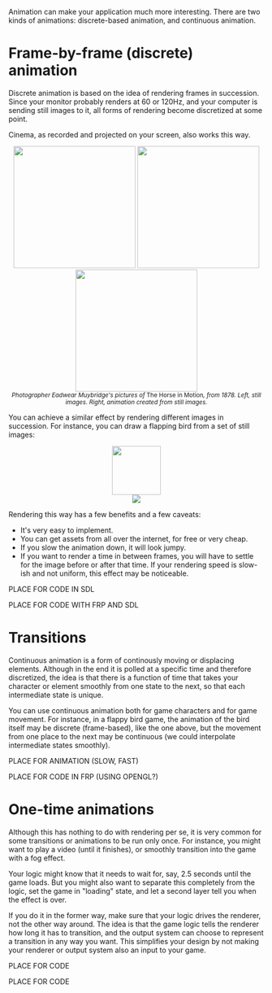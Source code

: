 Animation can make your application much more interesting. There are two kinds
of animations: discrete-based animation, and continuous animation.

# Frame-by-frame (discrete) animation

Discrete animation is based on the idea of rendering frames in succession. Since your
monitor probably renders at 60 or 120Hz, and your computer is sending still images
to it, all forms of rendering become discretized at some point.

Cinema, as recorded and projected on your screen, also works this way.

<p align="center">
<img src="https://raw.githubusercontent.com/wiki/keera-studios/haskell-game-programming/images/The_Horse_in_Motion.jpg" width="240" />
<img src="https://raw.githubusercontent.com/wiki/keera-studios/haskell-game-programming/images/The_Horse_in_Motion.jpg" width="240" />
<img src="https://raw.githubusercontent.com/wiki/keera-studios/haskell-game-programming/images/The_Horse_in_Motion-anim.gif" width="240" />
<br />
<sup><em>Photographer Eadwear Muybridge's pictures of </em>The Horse in Motion<em>, from
1878. Left, still images. Right, animation created from still images.</em></sup>
</p>

You can achieve a similar effect by rendering different images in succession.
For instance, you can draw a flapping bird from a set of still images:
<p align="center">
<img src="https://raw.githubusercontent.com/wiki/keera-studios/haskell-game-programming/images/birdflapping.gif" width="96" />
<br />
<img src="https://raw.githubusercontent.com/wiki/keera-studios/haskell-game-programming/images/flappingbirdspritesheet.png" />
</p>

Rendering this way has a few benefits and a few caveats:
* It's very easy to implement.
* You can get assets from all over the internet, for free or very cheap.
* If you slow the animation down, it will look jumpy.
* If you want to render a time in between frames, you will have to settle for
the image before or after that time. If your rendering speed is slow-ish and
not uniform, this effect may be noticeable.

PLACE FOR CODE IN SDL

PLACE FOR CODE WITH FRP AND SDL

# Transitions

Continuous animation is a form of continously moving or displacing elements.
Although in the end it is polled at a specific time and therefore discretized,
the idea is that there is a function of time that takes your character or
element smoothly from one state to the next, so that each intermediate state is
unique.

You can use continuous animation both for game characters and for game
movement.  For instance, in a flappy bird game, the animation of the bird
itself may be discrete (frame-based), like the one above, but the movement from
one place to the next may be continuous (we could interpolate intermediate
states smoothly).

PLACE FOR ANIMATION (SLOW, FAST)

PLACE FOR CODE IN FRP (USING OPENGL?)

# One-time animations

Although this has nothing to do with rendering per se, it is very common for some
transitions or animations to be run only once. For instance, you might want to
play a video (until it finishes), or smoothly transition into the game with a fog
effect.

Your logic might know that it needs to wait for, say, 2.5 seconds until the
game loads. But you might also want to separate this completely from the logic,
set the game in "loading" state, and let a second layer tell you when the
effect is over.

If you do it in the former way, make sure that your logic drives the renderer, not
the other way around. The idea is that the game logic tells the renderer how long it
has to transition, and the output system can choose to represent a transition in
any way you want. This simplifies your design by not making your renderer or output
system also an input to your game.

PLACE FOR CODE

PLACE FOR CODE
